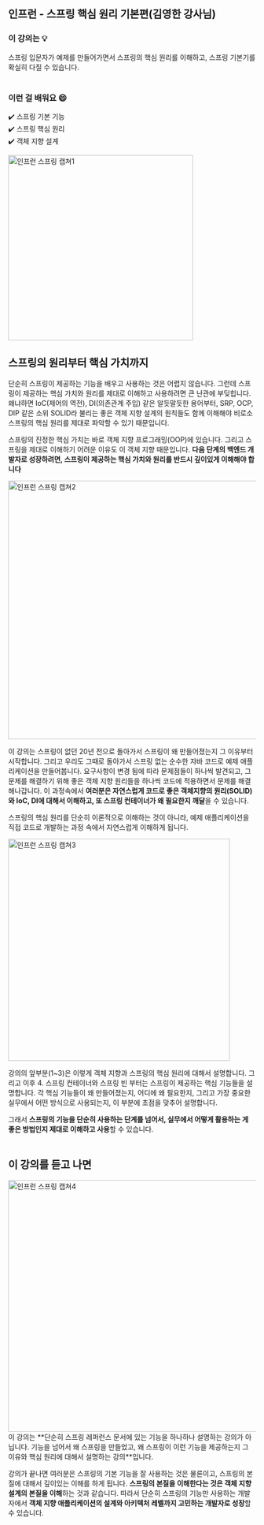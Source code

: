## 인프런 - 스프링 핵심 원리 기본편(김영한 강사님)  

### 이 강의는 :bulb:  
스프링 입문자가 예제를 만들어가면서 스프링의 핵심 원리를 이해하고, 스프링 기본기를 확실히 다질 수 있습니다.  
<br>


### 이런 걸 배워요 :smile:  
:heavy_check_mark: 스프링 기본 기능  
:heavy_check_mark: 스프링 핵심 원리  
:heavy_check_mark: 객체 지향 설계  

<img width="376" alt="인프런 스프링 캡쳐1" src="https://user-images.githubusercontent.com/50076031/97306342-b4612a00-18a1-11eb-9507-58f3e8da25fd.PNG">


## 스프링의 원리부터 핵심 가치까지
단순히 스프링이 제공하는 기능을 배우고 사용하는 것은 어렵지 않습니다. 그런데 스프링이 제공하는 핵심 가치와 원리를 제대로 이해하고 사용하려면 큰 난관에 부딪힙니다. 왜냐하면 IoC(제어의 역전), DI(의존관계 주입) 같은 알듯말듯한 용어부터, SRP, OCP, DIP 같은 소위 SOLID라 불리는 좋은 객체 지향 설계의 원칙들도 함께 이해해야 비로소 스프링의 핵심 원리를 제대로 파악할 수 있기 때문입니다. 

스프링의 진정한 핵심 가치는 바로 객체 지향 프로그래밍(OOP)에 있습니다. 그리고 스프링을 제대로 이해하기 어려운 이유도 이 객체 지향 때문입니다. **다음 단계의 백엔드 개발자로 성장하려면, 스프링이 제공하는 핵심 가치와 원리를 반드시 깊이있게 이해해야 합니다**

<img width="525" alt="인프런 스프링 캡쳐2" src="https://user-images.githubusercontent.com/50076031/97306414-cb078100-18a1-11eb-94b1-5fdffc4a30da.PNG">  

이 강의는 스프링이 없던 20년 전으로 돌아가서 스프링이 왜 만들어졌는지 그 이유부터 시작합니다. 그리고 우리도 그때로 돌아가서 스프링 없는 순수한 자바 코드로 예제 애플리케이션을 만들어봅니다. 요구사항이 변경 됨에 따라 문제점들이 하나씩 발견되고, 그 문제를 해결하기 위해 좋은 객체 지향 원리들을 하나씩 코드에 적용하면서 문제를 해결해나갑니다. 이 과정속에서 **여러분은 자연스럽게 코드로 좋은 객체지향의 원리(SOLID)와 IoC, DI에 대해서 이해하고, 또 스프링 컨테이너가 왜 필요한지 깨달**을 수 있습니다.

스프링의 핵심 원리를 단순히 이론적으로 이해하는 것이 아니라, 예제 애플리케이션을 직접 코드로 개발하는 과정 속에서 자연스럽게 이해하게 됩니다.

<img width="451" alt="인프런 스프링 캡쳐3" src="https://user-images.githubusercontent.com/50076031/97989460-e7ffff00-1e21-11eb-8df7-7c092c1fc65e.PNG">

강의의 앞부분(1~3)은 이렇게 객체 지향과 스프링의 핵심 원리에 대해서 설명합니다. 그리고 이후 4. 스프링 컨테이너와 스프링 빈 부터는 스프링이 제공하는 핵심 기능들을 설명합니다. 각 핵심 기능들이 왜 만들어졌는지, 어디에 왜 필요한지, 그리고 가장 중요한 실무에서 어떤 방식으로 사용되는지, 이 부분에 초점을 맞추어 설명합니다.

그래서 **스프링의 기능을 단순히 사용하는 단계를 넘어서, 실무에서 어떻게 활용하는 게 좋은 방법인지 제대로 이해하고 사용**할 수 있습니다. <br><br>

## 이 강의를 듣고 나면  
<img width="511" alt="인프런 스프링 캡쳐4" src="https://user-images.githubusercontent.com/50076031/98431504-431f4380-20f9-11eb-8f27-357fc47d142c.PNG">
이 강의는 **단순히 스프링 레퍼런스 문서에 있는 기능을 하나하나 설명하는 강의가 아닙니다. 기능을 넘어서 왜 스프링을 만들었고, 왜 스프링이 이런 기능을 제공하는지 그 이유와 핵심 원리에 대해서 설명하는 강의**입니다.

강의가 끝나면 여러분은 스프링의 기본 기능을 잘 사용하는 것은 물론이고, 스프링의 본질에 대해서 깊이있는 이해를 하게 됩니다. **스프링의 본질을 이해한다는 것은 객체 지향 설계의 본질을 이해**하는 것과 같습니다. 따라서 단순히 스프링의 기능만 사용하는 개발자에서 **객체 지향 애플리케이션의 설계와 아키텍처 레벨까지 고민하는 개발자로 성장**할 수 있습니다.
